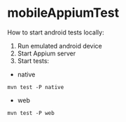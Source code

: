 # mobileAppiumTest

How to start android tests locally:

1. Run emulated android device
2. Start Appium server
3. Start tests:
  - native  
  
  `mvn test -P native`
  - web
  
  `mvn test -P web`

